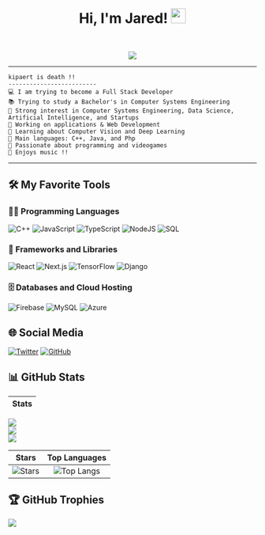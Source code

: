 <h1 align="center">
Hi, I'm Jared! <img src="https://media.giphy.com/media/hvRJCLFzcasrR4ia7z/giphy.gif" width="30">
</h1>
<br/>

<!-- Typing SVG -->
<p align="center">
  <a href="https://github.com/DenverCoder1/readme-typing-svg">
    <img src="https://readme-typing-svg.herokuapp.com?lines=Computer+Science+Student;Full+Stack+Web+Developer;Entrepreneur;AI%20|%20ML%20Enthusiast;Always%20learning%20new%20things&center=true&width=380&height=45">
  </a>
</p>
<hr>

```
kipaert is death !!
-------------------------
💻 I am trying to become a Full Stack Developer
📚 Trying to study a Bachelor's in Computer Systems Engineering
📝 Strong interest in Computer Systems Engineering, Data Science, Artificial Intelligence, and Startups
🔭 Working on applications & Web Development
🌱 Learning about Computer Vision and Deep Learning
🌟 Main languages: C++, Java, and Php
🚀 Passionate about programming and videogames
🎵 Enjoys music !!
```
<hr>

## 🛠️ My Favorite Tools

### 👨‍💻 Programming Languages
<p>
    <img alt="C++" src="https://img.shields.io/badge/C++-%2300599C.svg?logo=c%2B%2B&logoColor=white">
    <img alt="JavaScript" src="https://img.shields.io/badge/JavaScript-%23F7DF1E.svg?logo=javascript&logoColor=black">
    <img alt="TypeScript" src="https://img.shields.io/badge/TypeScript-%23007ACC.svg?logo=typescript&logoColor=white">
    <img alt="NodeJS" src="https://img.shields.io/badge/Node.js-%2343853D.svg?logo=node.js&logoColor=white">
    <img alt="SQL" src="https://img.shields.io/badge/SQL-%23025E8C.svg?logo=mysql&logoColor=white">
</p>

### 🧰 Frameworks and Libraries
<p>
    <img alt="React" src="https://img.shields.io/badge/React-20232A?style=for-the-badge&logo=react&logoColor=61DAFB">
    <img alt="Next.js" src="https://img.shields.io/badge/Next.js-000000?style=for-the-badge&logo=next.js&logoColor=white">
    <img alt="TensorFlow" src="https://img.shields.io/badge/TensorFlow-%23FF6F00.svg?logo=TensorFlow&logoColor=white">
    <img alt="Django" src="https://img.shields.io/badge/Django-092E20?style=for-the-badge&logo=django&logoColor=white">
</p>

### 🗄️ Databases and Cloud Hosting
<p>
    <img alt="Firebase" src="https://img.shields.io/badge/Firebase-%23316192.svg?logo=firebase&logoColor=white">
    <img alt="MySQL" src="https://img.shields.io/badge/MySQL-00000F?style=for-the-badge&logo=mysql&logoColor=white">
    <img alt="Azure" src="https://img.shields.io/badge/Azure-0089D6?style=for-the-badge&logo=microsoft-azure&logoColor=white">
</p>

## 🌐 Social Media
<p>
    <a href="https://x.com/Yokuu_fr"><img alt="Twitter" src="https://img.shields.io/badge/X-black.svg?logo=X&logoColor=white"></a>
    <a href="https://github.com/Yokuuis"><img alt="GitHub" src="https://img.shields.io/badge/GitHub-%23121011.svg?logo=github&logoColor=white"></a>
</p>

## 📊 GitHub Stats
| Stats |
|:------:|
![](https://github-readme-stats.vercel.app/api?username=Yokuuis&theme=midnight-purple&hide_border=false&include_all_commits=true&count_private=true)<br/>
![](https://github-readme-streak-stats.herokuapp.com/?user=Yokuuis&theme=midnight-purple&hide_border=false)<br/>
![](https://github-readme-stats.vercel.app/api/top-langs/?username=Yokuuis&theme=midnight-purple&hide_border=false&include_all_commits=true&count_private=true&layout=compact)

| Stars | Top Languages |
|:------:|:-------------:|
| ![Stars](https://github-readme-stats.vercel.app/api?username=davidmartinez&show_icons=true&locale=en&count_private=true&hide_rank=true&custom_title=GitHub%20Stats&disable_animations=true&theme=algolia) | ![Top Langs](https://github-readme-stats.vercel.app/api/top-langs/?username=davidmartinez&langs_count=8&theme=algolia&layout=compact) |

## 🏆 GitHub Trophies
![](https://github-profile-trophy.vercel.app/?username=Yokuuis&theme=discord&no-frame=false&no-bg=false&margin-w=4)


